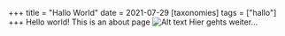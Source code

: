 +++
title = "Hallo World"
date = 2021-07-29
[taxonomies]
tags = ["hallo"]
+++
Hello world! This is an about page
![Alt text](/images/hallo-world/post1.jpg "a title")
Hier gehts weiter...